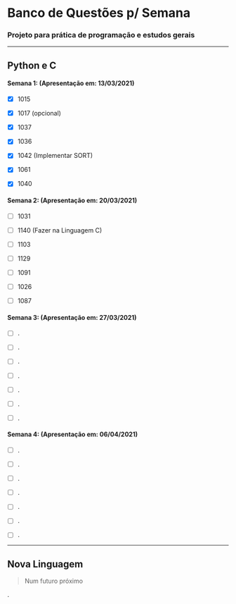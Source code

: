 # Banco de Questões p/ Semana

### Projeto para prática de programação e estudos gerais


---

## Python e C

#### Semana 1: (Apresentação em: 13/03/2021)

- [x] 1015

- [x] 1017 (opcional)

- [x] 1037

- [x] 1036

- [x] 1042 (Implementar SORT)

- [x] 1061

- [x] 1040


#### Semana 2: (Apresentação em: 20/03/2021)


- [ ] 1031

- [ ] 1140 (Fazer na Linguagem C)

- [ ] 1103

- [ ] 1129

- [ ] 1091

- [ ] 1026

- [ ] 1087



#### Semana 3: (Apresentação em: 27/03/2021)

- [ ] .

- [ ] .

- [ ] .

- [ ] .

- [ ] .

- [ ] .

- [ ] .



#### Semana 4: (Apresentação em: 06/04/2021)

- [ ] .

- [ ] .

- [ ] .

- [ ] .

- [ ] .

- [ ] .

- [ ] .

---

## Nova Linguagem

> Num futuro próximo

.
